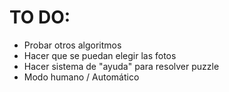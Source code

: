 # TO DO:
- Probar otros algoritmos
- Hacer que se puedan elegir las fotos
- Hacer sistema de "ayuda" para resolver puzzle
- Modo humano / Automático

